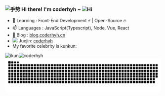<h3>
<img src="https://media.giphy.com/media/hvRJCLFzcasrR4ia7z/giphy.gif" width="25" alt="手势" />
Hi there! I'm coderhyh ~
<img src="https://emojis.slackmojis.com/emojis/images/1588866973/8934/hellokittydance.gif?1588866973" alt="Hi" width="30" />
</h3>

- 🌱 Learning : Front-End Development ⚡ | Open-Source 🔥
- 📫 Languages : JavaScript(Typescript), Node, Vue, React
- 🔭 Blog : [blog.coderhyh.cn](https://blog.coderhyh.cn/)
- <img width="18px" src="https://lf3-cdn-tos.bytescm.com/obj/static/xitu_juejin_web/6c61ae65d1c41ae8221a670fa32d05aa.svg" /> Juejin: [coderhyh](https://juejin.cn/user/1605753976925661)
- My favorite celebrity is kunkun:
<div style="display: flex">
  <img alt="ikun" src="https://coderhyh.github.io/hyh-toolkit/ikun.svg" />
  <img src="https://count.getloli.com/get/@:coderhyh" alt="coderhyh" />
</div>
<picture>
  <source media="(prefers-color-scheme: dark)" srcset="https://raw.githubusercontent.com/coderhyh/coderhyh/output/github-contribution-grid-snake-dark.svg">
  <source media="(prefers-color-scheme: light)" srcset="https://raw.githubusercontent.com/coderhyh/coderhyh/output/github-contribution-grid-snake.svg">
  <img alt="github contribution grid snake animation" src="https://raw.githubusercontent.com/coderhyh/coderhyh/output/github-contribution-grid-snake.svg">
</picture>
